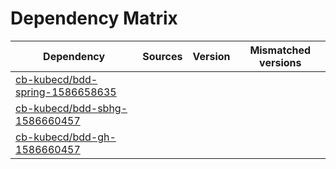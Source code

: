 # Dependency Matrix

Dependency | Sources | Version | Mismatched versions
---------- | ------- | ------- | -------------------
[cb-kubecd/bdd-spring-1586658635](https://github.com/cb-kubecd/bdd-spring-1586658635.git) |  | []() | 
[cb-kubecd/bdd-sbhg-1586660457](https://github.com/cb-kubecd/bdd-sbhg-1586660457.git) |  | []() | 
[cb-kubecd/bdd-gh-1586660457](https://github.com/cb-kubecd/bdd-gh-1586660457.git) |  | []() | 
